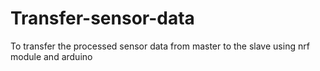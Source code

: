 # Transfer-sensor-data
To transfer the processed sensor data from master to the slave using nrf module and arduino
